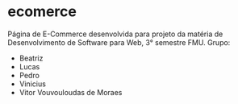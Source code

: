# ecomerce
Página de E-Commerce desenvolvida para projeto da matéria de Desenvolvimento de Software para Web, 3° semestre FMU. 
Grupo:
- Beatriz
- Lucas
- Pedro
- Vinicius
- Vitor Vouvouloudas de Moraes
